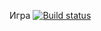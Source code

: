 Игра
[![Build status](https://ci.appveyor.com/api/projects/status/l46l1i58rvlqearh?svg=true)](https://ci.appveyor.com/project/ShaNS8D/ahj-3)

